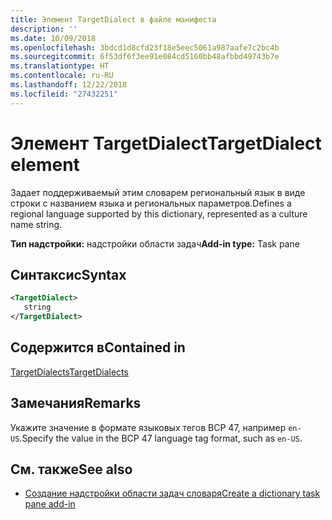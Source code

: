 ```yaml
---
title: Элемент TargetDialect в файле манифеста
description: ''
ms.date: 10/09/2018
ms.openlocfilehash: 3bdcd1d8cfd23f18e5eec5061a987aafe7c2bc4b
ms.sourcegitcommit: 6f53df6f3ee91e084cd5160bb48afbbd49743b7e
ms.translationtype: HT
ms.contentlocale: ru-RU
ms.lasthandoff: 12/22/2018
ms.locfileid: "27432251"
---
```

# <a name="targetdialect-element"></a><span data-ttu-id="edef7-102">Элемент TargetDialect</span><span class="sxs-lookup"><span data-stu-id="edef7-102">TargetDialect element</span></span>

<span data-ttu-id="edef7-103">Задает поддерживаемый этим словарем региональный язык в виде строки с названием языка и региональных параметров.</span><span class="sxs-lookup"><span data-stu-id="edef7-103">Defines a regional language supported by this dictionary, represented as a culture name string.</span></span>

<span data-ttu-id="edef7-104">**Тип надстройки:** надстройки области задач</span><span class="sxs-lookup"><span data-stu-id="edef7-104">**Add-in type:** Task pane</span></span>

## <a name="syntax"></a><span data-ttu-id="edef7-105">Синтаксис</span><span class="sxs-lookup"><span data-stu-id="edef7-105">Syntax</span></span>

```XML
<TargetDialect>
   string 
</TargetDialect>
```

## <a name="contained-in"></a><span data-ttu-id="edef7-106">Содержится в</span><span class="sxs-lookup"><span data-stu-id="edef7-106">Contained in</span></span>

[<span data-ttu-id="edef7-107">TargetDialects</span><span class="sxs-lookup"><span data-stu-id="edef7-107">TargetDialects</span></span>](targetdialects.md)

## <a name="remarks"></a><span data-ttu-id="edef7-108">Замечания</span><span class="sxs-lookup"><span data-stu-id="edef7-108">Remarks</span></span>

<span data-ttu-id="edef7-109">Укажите значение в формате языковых тегов BCP 47, например `en-US`.</span><span class="sxs-lookup"><span data-stu-id="edef7-109">Specify the value in the BCP 47 language tag format, such as  `en-US`.</span></span>

## <a name="see-also"></a><span data-ttu-id="edef7-110">См. также</span><span class="sxs-lookup"><span data-stu-id="edef7-110">See also</span></span>

- [<span data-ttu-id="edef7-111">Создание надстройки области задач словаря</span><span class="sxs-lookup"><span data-stu-id="edef7-111">Create a dictionary task pane add-in</span></span>](https://docs.microsoft.com/office/dev/add-ins/word/dictionary-task-pane-add-ins)
    
